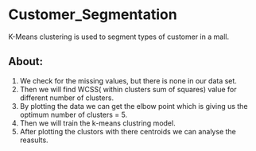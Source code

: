 # Customer_Segmentation
K-Means clustering is used to segment types of customer in a mall.

## About:

1. We check for the missing values, but there is none in our data set.
2. Then we will find WCSS( within clusters sum of squares) value for different number of clusters.
3. By plotting the data we can get the elbow point which is giving us the optimum number of clusters = 5.
4. Then we will train the k-means clustring model.
5. After plotting the clustors with there centroids we can analyse the reasults.
